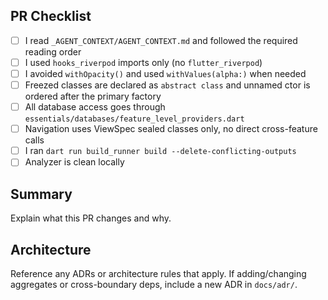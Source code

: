 ## PR Checklist

- [ ] I read `_AGENT_CONTEXT/AGENT_CONTEXT.md` and followed the required reading order
- [ ] I used `hooks_riverpod` imports only (no `flutter_riverpod`)
- [ ] I avoided `withOpacity()` and used `withValues(alpha:)` when needed
- [ ] Freezed classes are declared as `abstract class` and unnamed ctor is ordered after the primary factory
- [ ] All database access goes through `essentials/databases/feature_level_providers.dart`
- [ ] Navigation uses ViewSpec sealed classes only, no direct cross-feature calls
- [ ] I ran `dart run build_runner build --delete-conflicting-outputs`
- [ ] Analyzer is clean locally

## Summary

Explain what this PR changes and why.

## Architecture

Reference any ADRs or architecture rules that apply. If adding/changing aggregates or cross-boundary deps, include a new ADR in `docs/adr/`.
